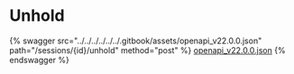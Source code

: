 # Unhold

{% swagger src="../../../../../../.gitbook/assets/openapi_v22.0.0.json" path="/sessions/{id}/unhold" method="post" %}
[openapi_v22.0.0.json](../../../../../../.gitbook/assets/openapi_v22.0.0.json)
{% endswagger %}
